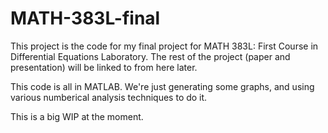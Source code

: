 # MATH-383L-final
This project is the code for my final project for MATH 383L: First Course in Differential Equations Laboratory. The rest of the project (paper and presentation) will be linked to from here later.

This code is all in MATLAB. We're just generating some graphs, and using various numberical analysis techniques to do it.

This is a big WIP at the moment.
